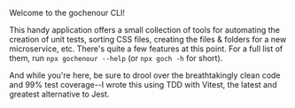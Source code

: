 Welcome to the gochenour CLI!

This handy application offers a small collection of tools for automating the creation of unit tests, sorting CSS files, creating the files & folders for a new microservice, etc. There's quite a few features at this point. For a full list of them, run `npx gochenour --help` (or `npx goch -h` for short).

And while you're here, be sure to drool over the breathtakingly clean code and 99% test coverage--I wrote this using TDD with Vitest, the latest and greatest alternative to Jest.
